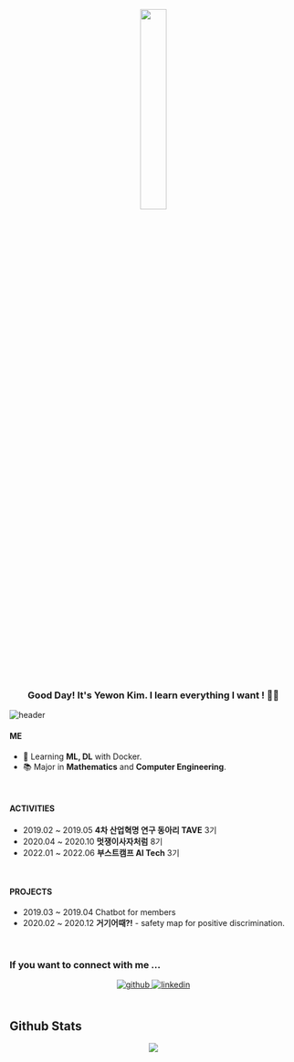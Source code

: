 
<p align="center"> 
 <img src="https://user-images.githubusercontent.com/56240088/105873956-62b27200-603f-11eb-9718-3f43b00cf7ed.png" align="center" width="30%">
</p>

### <div align="center">Good Day! It's Yewon Kim. I learn everything I want !  👨‍💻 </div>  
  

![header](https://capsule-render.vercel.app/api?type=rect&color=gradient&height=1)

#### ME
- 🌱 Learning **ML, DL** with Docker.
- 📚 Major in **Mathematics** and **Computer Engineering**.


<br/>

#### ACTIVITIES
- 2019.02 ~ 2019.05 **4차 산업혁명 연구 동아리 TAVE** 3기
- 2020.04 ~ 2020.10 **멋쟁이사자처럼** 8기
- 2022.01 ~ 2022.06 **부스트캠프 AI Tech** 3기
  
<br/>

#### PROJECTS
- 2019.03 ~ 2019.04 Chatbot for members
- 2020.02 ~ 2020.12 **거기어때?!** - safety map for positive discrimination.


  

<br/>  


### If you want to connect with me ...  
<div align="center">
<a href="https://devye.tistory.com/" target="_blank">
<img src=https://img.shields.io/badge/tech%20blog-%2324292e.svg?&style=for-the-badge&logo=github&logoColor=white alt=github style="margin-bottom: 5px;" />
</a>
<a href="https://linkedin.com/in/yewon-kim-545004203" target="_blank">
<img src=https://img.shields.io/badge/linkedin-%231E77B5.svg?&style=for-the-badge&logo=linkedin&logoColor=white alt=linkedin style="margin-bottom: 5px;" />
</a>  
</div>  
  

<br/>  


## Github Stats  
<div align="center"><img src="https://github-readme-stats.vercel.app/api?username=Yewon-dev&show_icons=true&count_private=true&hide_border=true&theme=tokyonight" align="center" /></div>  
<br/>  


